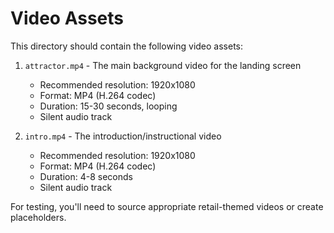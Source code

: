 # Video Assets

This directory should contain the following video assets:

1. `attractor.mp4` - The main background video for the landing screen
   - Recommended resolution: 1920x1080
   - Format: MP4 (H.264 codec)
   - Duration: 15-30 seconds, looping
   - Silent audio track

2. `intro.mp4` - The introduction/instructional video
   - Recommended resolution: 1920x1080
   - Format: MP4 (H.264 codec)
   - Duration: 4-8 seconds
   - Silent audio track

For testing, you'll need to source appropriate retail-themed videos or create placeholders.